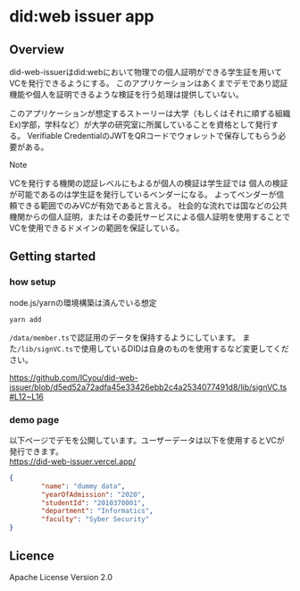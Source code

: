 # did:web issuer app

## Overview
did-web-issuerはdid:webにおいて物理での個人証明ができる学生証を用いてVCを発行できるようにする。
このアプリケーションはあくまでデモであり認証機能や個人を証明できるような検証を行う処理は提供していない。

このアプリケーションが想定するストーリーは大学（もしくはそれに順ずる組織 Ex)学部，学科など）が大学の研究室に所属していることを資格として発行する。
Verifiable CredentialのJWTをQRコードでウォレットで保存してもらう必要がある。
> [!NOTE]
> VCを発行する機関の認証レベルにもよるが個人の検証は学生証では
> 個人の検証が可能であるのは学生証を発行しているベンダーになる。
> よってベンダーが信頼できる範囲でのみVCが有効であると言える。
> 社会的な流れでは国などの公共機関からの個人証明，またはその委託サービスによる個人証明を使用することで
> VCを使用できるドメインの範囲を保証している。

## Getting started
### how setup
node.js/yarnの環境構築は済んでいる想定
```
yarn add
```
`/data/member.ts`で認証用のデータを保持するようにしています。
また`/lib/signVC.ts`で使用しているDIDは自身のものを使用するなど変更してください。

https://github.com/lCyou/did-web-issuer/blob/d5ed52a72adfa45e33426ebb2c4a2534077491d8/lib/signVC.ts#L12~L16

### demo page
以下ページでデモを公開しています。ユーザーデータは以下を使用するとVCが発行できます。<br>
https://did-web-issuer.vercel.app/
```json
{
        "name": "dummy data",
        "yearOfAdmission": "2020",
        "studentId": "2010370001",
        "department": "Informatics",
        "faculty": "Syber Security"
}
```
## Licence
Apache License Version 2.0
